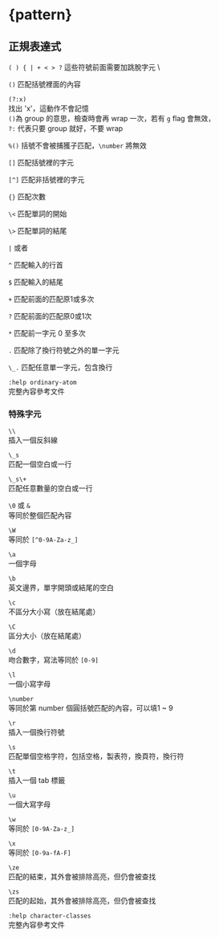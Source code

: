 # {pattern}

## 正規表達式

`( ) { | + < > ?` 這些符號前面需要加跳脫字元 \

`()` 匹配括號裡面的內容

`(?:x)`  
找出 'x'，這動作不會記憶  
`()`為 group 的意思，檢查時會再 wrap 一次，若有 `g` flag 會無效，  
`?:` 代表只要 group 就好，不要 wrap

`%()` 括號不會被捕獲子匹配，`\number` 將無效

`[]` 匹配括號裡的字元

`[^]` 匹配非括號裡的字元

`{}` 匹配次數

`\<` 匹配單詞的開始

`\>` 匹配單詞的結尾

`|` 或者

`^` 匹配輸入的行首

`$` 匹配輸入的結尾

`+` 匹配前面的匹配原1或多次

`?` 匹配前面的匹配原0或1次

`*` 匹配前一字元 0 至多次

`.` 匹配除了換行符號之外的單一字元

`\_.` 匹配任意單一字元，包含換行

`:help ordinary-atom`  
完整內容參考文件

### 特殊字元

`\\`  
插入一個反斜線

`\_s`  
匹配一個空白或一行

`\_s\+`  
匹配任意數量的空白或一行

`\0` 或 `&`  
等同於整個匹配內容

`\W`  
等同於 `[^0-9A-Za-z_]`

`\a`  
一個字母

`\b`  
英文邊界，單字開頭或結尾的空白

`\c`  
不區分大小寫（放在結尾處）

`\C`  
區分大小（放在結尾處）

`\d`  
吻合數字，寫法等同於 `[0-9]`

`\l`  
一個小寫字母

`\number`  
等同於第 number 個圓括號匹配的內容，可以填1 ~ 9

`\r`  
插入一個換行符號

`\s`  
匹配單個空格字符，包括空格，製表符，換頁符，換行符

`\t`  
插入一個 tab 標籤

`\u`  
一個大寫字母

`\w`  
等同於 `[0-9A-Za-z_]`

`\x`  
等同於 `[0-9a-fA-F]`

`\ze`  
匹配的結束，其外會被排除高亮，但仍會被查找

`\zs`  
匹配的起始，其外會被排除高亮，但仍會被查找

`:help character-classes`  
完整內容參考文件

